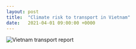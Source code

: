 ```yaml
---
layout: post
title:  "Climate risk to transport in Vietnam"
date:   2021-04-01 09:00:00 +0000
---
```


<img src="/assets/img/vietnam.png" alt="Vietnam transport report">
